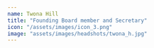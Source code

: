 ```yaml
---
name: Twona Hill
title: "Founding Board member and Secretary"
icon: "/assets/images/icon_3.png"
image: "assets/images/headshots/twona_h.jpg"
---
```

